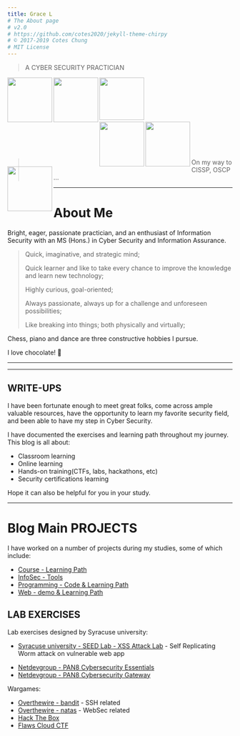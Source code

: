 ```yaml
---
title: Grace L
# The About page
# v2.0
# https://github.com/cotes2020/jekyll-theme-chirpy
# © 2017-2019 Cotes Chung
# MIT License
---
```


> A CYBER SECURITY PRACTICIAN

<p align="center">

<img src="https://i.imgur.com/hOFYY7s.png" width="100" align="left"> <img src="https://i.imgur.com/UYv2Cpd.png" width="100" align="left"> <img src="https://i.imgur.com/tIMuMgk.jpg" width="100" height="95" align="left">

</p>

<br>
<br>
<br>
<br>
<br>

<img src="https://i.imgur.com/vMmUZBI.png" width="100" align="left"> <img src="https://i.imgur.com/0SQ0jOP.png" width="100" align="left"> <img src="https://i.imgur.com/K3wKueK.png" width="100" align="left">

<br>
<br>
<br>
<br>

> On my way to CISSP, OSCP ...

---

# About Me

Bright, eager, passionate practician, and an enthusiast of Information Security with an MS (Hons.) in Cyber Security and Information Assurance.

> Quick, imaginative, and strategic mind;
>
> Quick learner and like to take every chance to improve the knowledge and learn new technology;
>
> Highly curious, goal-oriented;
>
> Always passionate, always up for a challenge and unforeseen possibilities;
>
> Like breaking into things; both physically and virtually;

Chess, piano and dance are three constructive hobbies I pursue.

I love chocolate! 🍫  

---

<!-- # EXPERIENCE

- I work at Cyber Defense Group from September 2020 as a Cloud Security Analyst.
- I worked at Amzon AWS from June 2020 as a Data Center Security Sepecialist intern.
- I worked at VUST from Febrary 2019 as a Graduate assistant & Juniors IT Engineer -->

---

## WRITE-UPS

I have been fortunate enough to meet great folks, come across ample valuable resources, have the opportunity to learn my favorite security field, and been able to have my step in Cyber Security.

I have documented the exercises and learning path throughout my journey. This blog is all about:
- Classroom learning
- Online learning
- Hands-on training(CTFs, labs, hackathons, etc)
- Security certifications learning

Hope it can also be helpful for you in your study.

---

# Blog Main PROJECTS

I have worked on a number of projects during my studies, some of which include:
- [Course - Learning Path](https://ocholuo.github.io/posts/CourseREADME/)
- [InfoSec - Tools](https://ocholuo.github.io/posts/InfoSecREADME/)
- [Programming - Code & Learning Path](https://ocholuo.github.io/posts/CodeREADME/)
- [Web - demo & Learning Path](https://ocholuo.github.io/posts/WebREADME/)

<!-- To know more about the projects vist the Projects page using the button below. The page has "Learn More" links to navigate to their respective GitHub repository home pages. -->


## LAB EXERCISES

Lab exercises designed by Syracuse university:
- [Syracuse university - SEED Lab - XSS Attack Lab](https://ocholuo.github.io/posts/SEED-Labs-CrossSiteScripting-Attack-Lab/) - Self Replicating Worm attack on vulnerable web app  
<!-- Set UID Attack Lab - Exploiting setuid and LD_PRELOAD env variable. -->
<!-- MD5 Attack Lab - Attack Merkle Damgard construction of MD5 using collisions. -->
- [Netdevgroup - PAN8 Cybersecurity Essentials](https://ocholuo.github.io/posts/PAN8-Cybersecurity-Essentials/)
- [Netdevgroup - PAN8 Cybersecurity Gateway](https://ocholuo.github.io//posts/PAN8-Cybersecurity-Gateway/)

Wargames:
- [Overthewire - bandit](https://ocholuo.github.io/posts/Overthewire-bandit/) - SSH related
- [Overthewire - natas](https://ocholuo.github.io/posts/Overthewire-natas/) - WebSec related
- [Hack The Box](https://ocholuo.github.io/tags/hackthebox/)
- [Flaws Cloud CTF](https://ocholuo.github.io/tags/Flaws/)

<!-- Leviathan - Based on SetUID.
Narnia - Based on binary exploitation.
Protostar - Based on binary exploitation. -->
